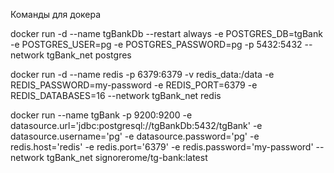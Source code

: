 Команды для докера

docker run -d --name tgBankDb --restart always -e POSTGRES_DB=tgBank -e POSTGRES_USER=pg -e POSTGRES_PASSWORD=pg -p 5432:5432  --network tgBank_net postgres

docker run -d --name redis -p 6379:6379 -v redis_data:/data -e REDIS_PASSWORD=my-password -e REDIS_PORT=6379 -e REDIS_DATABASES=16  --network tgBank_net  redis

docker run --name tgBank -p 9200:9200 -e datasource.url='jdbc:postgresql://tgBankDb:5432/tgBank' -e datasource.username='pg' -e datasource.password='pg' -e redis.host='redis' -e redis.port='6379' -e redis.password='my-password' --network tgBank_net signorerome/tg-bank:latest